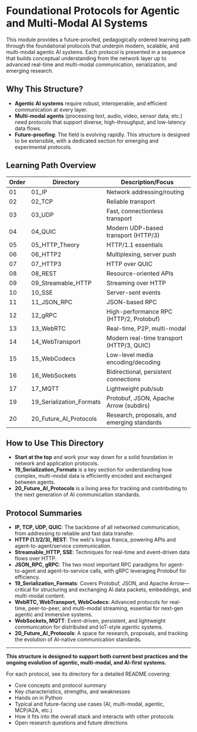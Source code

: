 # Foundational Protocols for Agentic and Multi-Modal AI Systems

This module provides a future-proofed, pedagogically ordered learning path through the foundational protocols that underpin modern, scalable, and multi-modal agentic AI systems. Each protocol is presented in a sequence that builds conceptual understanding from the network layer up to advanced real-time and multi-modal communication, serialization, and emerging research.

## Why This Structure?

- **Agentic AI systems** require robust, interoperable, and efficient communication at every layer.
- **Multi-modal agents** (processing text, audio, video, sensor data, etc.) need protocols that support diverse, high-throughput, and low-latency data flows.
- **Future-proofing**: The field is evolving rapidly. This structure is designed to be extensible, with a dedicated section for emerging and experimental protocols.

## Learning Path Overview

| Order | Directory                | Description/Focus                           |
| ----- | ------------------------ | ------------------------------------------- |
| 01    | 01_IP                    | Network addressing/routing                  |
| 02    | 02_TCP                   | Reliable transport                          |
| 03    | 03_UDP                   | Fast, connectionless transport              |
| 04    | 04_QUIC                  | Modern UDP-based transport (HTTP/3)         |
| 05    | 05_HTTP_Theory           | HTTP/1.1 essentials                         |
| 06    | 06_HTTP2                 | Multiplexing, server push                   |
| 07    | 07_HTTP3                 | HTTP over QUIC                              |
| 08    | 08_REST                  | Resource-oriented APIs                      |
| 09    | 09_Streamable_HTTP       | Streaming over HTTP                         |
| 10    | 10_SSE                   | Server-sent events                          |
| 11    | 11_JSON_RPC              | JSON-based RPC                              |
| 12    | 12_gRPC                  | High-performance RPC (HTTP/2, Protobuf)     |
| 13    | 13_WebRTC                | Real-time, P2P, multi-modal                 |
| 14    | 14_WebTransport          | Modern real-time transport (HTTP/3, QUIC)   |
| 15    | 15_WebCodecs             | Low-level media encoding/decoding           |
| 16    | 16_WebSockets            | Bidirectional, persistent connections       |
| 17    | 17_MQTT                  | Lightweight pub/sub                         |
| 19    | 19_Serialization_Formats | Protobuf, JSON, Apache Arrow (subdirs)      |
| 20    | 20_Future_AI_Protocols   | Research, proposals, and emerging standards |

## How to Use This Directory

- **Start at the top** and work your way down for a solid foundation in network and application protocols.
- **19_Serialization_Formats** is a key section for understanding how complex, multi-modal data is efficiently encoded and exchanged between agents.
- **20_Future_AI_Protocols** is a living area for tracking and contributing to the next generation of AI communication standards.

## Protocol Summaries

- **IP, TCP, UDP, QUIC**: The backbone of all networked communication, from addressing to reliable and fast data transfer.
- **HTTP (1.1/2/3), REST**: The web's lingua franca, powering APIs and agent-to-agent/service communication.
- **Streamable_HTTP, SSE**: Techniques for real-time and event-driven data flows over HTTP.
- **JSON_RPC, gRPC**: The two most important RPC paradigms for agent-to-agent and agent-to-service calls, with gRPC leveraging Protobuf for efficiency.
- **19_Serialization_Formats**: Covers Protobuf, JSON, and Apache Arrow—critical for structuring and exchanging AI data packets, embeddings, and multi-modal content.
- **WebRTC, WebTransport, WebCodecs**: Advanced protocols for real-time, peer-to-peer, and multi-modal streaming, essential for next-gen agentic and immersive systems.
- **WebSockets, MQTT**: Event-driven, persistent, and lightweight communication for distributed and IoT-style agentic systems.
- **20_Future_AI_Protocols**: A space for research, proposals, and tracking the evolution of AI-native communication standards.

---

**This structure is designed to support both current best practices and the ongoing evolution of agentic, multi-modal, and AI-first systems.**

For each protocol, see its directory for a detailed README covering:

- Core concepts and protocol summary
- Key characteristics, strengths, and weaknesses
- Hands on in Python
- Typical and future-facing use cases (AI, multi-modal, agentic, MCP/A2A, etc.)
- How it fits into the overall stack and interacts with other protocols
- Open research questions and future directions
